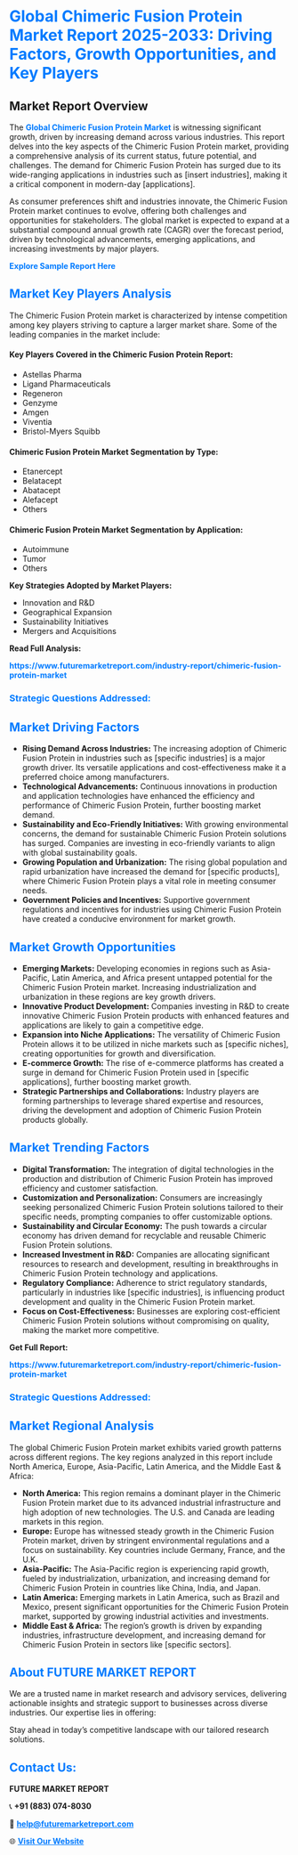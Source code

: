 <h1 style="color: #007BFF;">Global Chimeric Fusion Protein Market Report 2025-2033: Driving Factors, Growth Opportunities, and Key Players</h1>

<section id="overview">
<h2>Market Report Overview</h2>
<p>The <a href="https://www.futuremarketreport.com/industry-report/chimeric-fusion-protein-market" style="color: #007BFF; text-decoration: none;"><strong>Global Chimeric Fusion Protein Market</strong></a> is witnessing significant growth, driven by increasing demand across various industries. This report delves into the key aspects of the Chimeric Fusion Protein market, providing a comprehensive analysis of its current status, future potential, and challenges. The demand for Chimeric Fusion Protein has surged due to its wide-ranging applications in industries such as [insert industries], making it a critical component in modern-day [applications].</p>
<p>As consumer preferences shift and industries innovate, the Chimeric Fusion Protein market continues to evolve, offering both challenges and opportunities for stakeholders. The global market is expected to expand at a substantial compound annual growth rate (CAGR) over the forecast period, driven by technological advancements, emerging applications, and increasing investments by major players.</p>
</section>

<section id="overview">
<p><a href="https://www.futuremarketreport.com/request-sample/reportId=77669" style="color: #007BFF; text-decoration: none;"><strong>Explore Sample Report Here</strong></a></p>
</section>

<section id="key-players">
<h2 style="color: #007BFF;">Market Key Players Analysis</h2>
<p>The Chimeric Fusion Protein market is characterized by intense competition among key players striving to capture a larger market share. Some of the leading companies in the market include:</p>
<h4>Key Players Covered in the Chimeric Fusion Protein Report:</h4>
<ul><li>Astellas Pharma</li><li>Ligand Pharmaceuticals</li><li>Regeneron</li><li>Genzyme</li><li>Amgen</li><li>Viventia</li><li>Bristol-Myers Squibb</li></ul>
<h4>Chimeric Fusion Protein Market Segmentation by Type:</h4>
<ul><li>Etanercept</li><li>Belatacept</li><li>Abatacept</li><li>Alefacept</li><li>Others</li></ul>

<h4>Chimeric Fusion Protein Market Segmentation by Application:</h4>
<ul><li>Autoimmune</li><li>Tumor</li><li>Others</li></ul>
<p><strong>Key Strategies Adopted by Market Players:</strong></p>
<ul>
<li>Innovation and R&D</li>
<li>Geographical Expansion</li>
<li>Sustainability Initiatives</li>
<li>Mergers and Acquisitions</li>
</ul>
</section>

<section>
<p><strong>Read Full Analysis: </strong></p><a href="https://www.futuremarketreport.com/industry-report/chimeric-fusion-protein-market" style="color: #007BFF; text-decoration: none;"><strong>https://www.futuremarketreport.com/industry-report/chimeric-fusion-protein-market</strong></a>
<h3 style="color: #007BFF;">Strategic Questions Addressed:</h3>
</section>

<section id="driving-factors">
<h2 style="color: #007BFF;">Market Driving Factors</h2>
<ul>
<li><strong>Rising Demand Across Industries:</strong> The increasing adoption of Chimeric Fusion Protein in industries such as [specific industries] is a major growth driver. Its versatile applications and cost-effectiveness make it a preferred choice among manufacturers.</li>
<li><strong>Technological Advancements:</strong> Continuous innovations in production and application technologies have enhanced the efficiency and performance of Chimeric Fusion Protein, further boosting market demand.</li>
<li><strong>Sustainability and Eco-Friendly Initiatives:</strong> With growing environmental concerns, the demand for sustainable Chimeric Fusion Protein solutions has surged. Companies are investing in eco-friendly variants to align with global sustainability goals.</li>
<li><strong>Growing Population and Urbanization:</strong> The rising global population and rapid urbanization have increased the demand for [specific products], where Chimeric Fusion Protein plays a vital role in meeting consumer needs.</li>
<li><strong>Government Policies and Incentives:</strong> Supportive government regulations and incentives for industries using Chimeric Fusion Protein have created a conducive environment for market growth.</li>
</ul>
</section>

<section id="growth-opportunities">
<h2 style="color: #007BFF;">Market Growth Opportunities</h2>
<ul>
<li><strong>Emerging Markets:</strong> Developing economies in regions such as Asia-Pacific, Latin America, and Africa present untapped potential for the Chimeric Fusion Protein market. Increasing industrialization and urbanization in these regions are key growth drivers.</li>
<li><strong>Innovative Product Development:</strong> Companies investing in R&D to create innovative Chimeric Fusion Protein products with enhanced features and applications are likely to gain a competitive edge.</li>
<li><strong>Expansion into Niche Applications:</strong> The versatility of Chimeric Fusion Protein allows it to be utilized in niche markets such as [specific niches], creating opportunities for growth and diversification.</li>
<li><strong>E-commerce Growth:</strong> The rise of e-commerce platforms has created a surge in demand for Chimeric Fusion Protein used in [specific applications], further boosting market growth.</li>
<li><strong>Strategic Partnerships and Collaborations:</strong> Industry players are forming partnerships to leverage shared expertise and resources, driving the development and adoption of Chimeric Fusion Protein products globally.</li>
</ul>
</section>

<section id="trending-factors">
<h2 style="color: #007BFF;">Market Trending Factors</h2>
<ul>
<li><strong>Digital Transformation:</strong> The integration of digital technologies in the production and distribution of Chimeric Fusion Protein has improved efficiency and customer satisfaction.</li>
<li><strong>Customization and Personalization:</strong> Consumers are increasingly seeking personalized Chimeric Fusion Protein solutions tailored to their specific needs, prompting companies to offer customizable options.</li>
<li><strong>Sustainability and Circular Economy:</strong> The push towards a circular economy has driven demand for recyclable and reusable Chimeric Fusion Protein solutions.</li>
<li><strong>Increased Investment in R&D:</strong> Companies are allocating significant resources to research and development, resulting in breakthroughs in Chimeric Fusion Protein technology and applications.</li>
<li><strong>Regulatory Compliance:</strong> Adherence to strict regulatory standards, particularly in industries like [specific industries], is influencing product development and quality in the Chimeric Fusion Protein market.</li>
<li><strong>Focus on Cost-Effectiveness:</strong> Businesses are exploring cost-efficient Chimeric Fusion Protein solutions without compromising on quality, making the market more competitive.</li>
</ul>
</section>

<section>
<p><strong>Get Full Report: </strong></p><a href="https://www.futuremarketreport.com/industry-report/chimeric-fusion-protein-market" style="color: #007BFF; text-decoration: none;"><strong>https://www.futuremarketreport.com/industry-report/chimeric-fusion-protein-market</strong></a>
<h3 style="color: #007BFF;">Strategic Questions Addressed:</h3>
</section>


<section id="regional-analysis">
<h2 style="color: #007BFF;">Market Regional Analysis</h2>
<p>The global Chimeric Fusion Protein market exhibits varied growth patterns across different regions. The key regions analyzed in this report include North America, Europe, Asia-Pacific, Latin America, and the Middle East & Africa:</p>
<ul>
<li><strong>North America:</strong> This region remains a dominant player in the Chimeric Fusion Protein market due to its advanced industrial infrastructure and high adoption of new technologies. The U.S. and Canada are leading markets in this region.</li>
<li><strong>Europe:</strong> Europe has witnessed steady growth in the Chimeric Fusion Protein market, driven by stringent environmental regulations and a focus on sustainability. Key countries include Germany, France, and the U.K.</li>
<li><strong>Asia-Pacific:</strong> The Asia-Pacific region is experiencing rapid growth, fueled by industrialization, urbanization, and increasing demand for Chimeric Fusion Protein in countries like China, India, and Japan.</li>
<li><strong>Latin America:</strong> Emerging markets in Latin America, such as Brazil and Mexico, present significant opportunities for the Chimeric Fusion Protein market, supported by growing industrial activities and investments.</li>
<li><strong>Middle East & Africa:</strong> The region’s growth is driven by expanding industries, infrastructure development, and increasing demand for Chimeric Fusion Protein in sectors like [specific sectors].</li>
</ul>
</section>

<footer>
<h2 style="color: #007BFF;">About FUTURE MARKET REPORT</h2>
<p>We are a trusted name in market research and advisory services, delivering actionable insights and strategic support to businesses across diverse industries. Our expertise lies in offering:</p>

<p>Stay ahead in today’s competitive landscape with our tailored research solutions.</p>

<h2 style="color: #007BFF;">Contact Us:</h2>
<p><strong>FUTURE MARKET REPORT</strong></p>
<p>📞 <strong>+91 (883) 074-8030</strong></p>
<p>📧 <strong><a href="mailto:help@futuremarketreport.com" style="color: #007BFF;">help@futuremarketreport.com</a></strong></p>
<p>🌐 <strong><a href="https://www.futuremarketreport.com/" style="color: #007BFF;">Visit Our Website</a></strong></p>
</footer>
